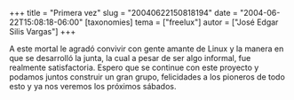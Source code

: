 +++
title = "Primera vez"
slug = "20040622150818194"
date = "2004-06-22T15:08:18-06:00"
[taxonomies]
tema = ["freelux"]
autor = ["José Edgar Silis Vargas"]
+++

A este mortal le agradó convivir con gente amante de Linux y la manera
en que se desarrolló la junta, la cual a pesar de ser algo informal, fue
realmente satisfactoria. Espero que se continue con este proyecto y
podamos juntos construir un gran grupo, felicidades a los pioneros de
todo esto y ya nos veremos los próximos sábados.
